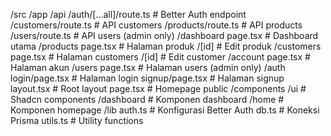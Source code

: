 /src
  /app
    /api
      /auth/[...all]/route.ts     # Better Auth endpoint
      /customers/route.ts         # API customers
      /products/route.ts          # API products
      /users/route.ts             # API users (admin only)
    /dashboard
      page.tsx                    # Dashboard utama
      /products
        page.tsx                  # Halaman produk
        /[id]                     # Edit produk
      /customers
        page.tsx                  # Halaman customers
        /[id]                     # Edit customer
      /account
        page.tsx                  # Halaman akun
      /users
        page.tsx                  # Halaman users (admin only)
    /auth
      login/page.tsx              # Halaman login
      signup/page.tsx             # Halaman signup
    layout.tsx                    # Root layout
    page.tsx                      # Homepage public
  /components
    /ui                           # Shadcn components
    /dashboard                    # Komponen dashboard
    /home                         # Komponen homepage
  /lib
    auth.ts                       # Konfigurasi Better Auth
    db.ts                         # Koneksi Prisma
    utils.ts                      # Utility functions